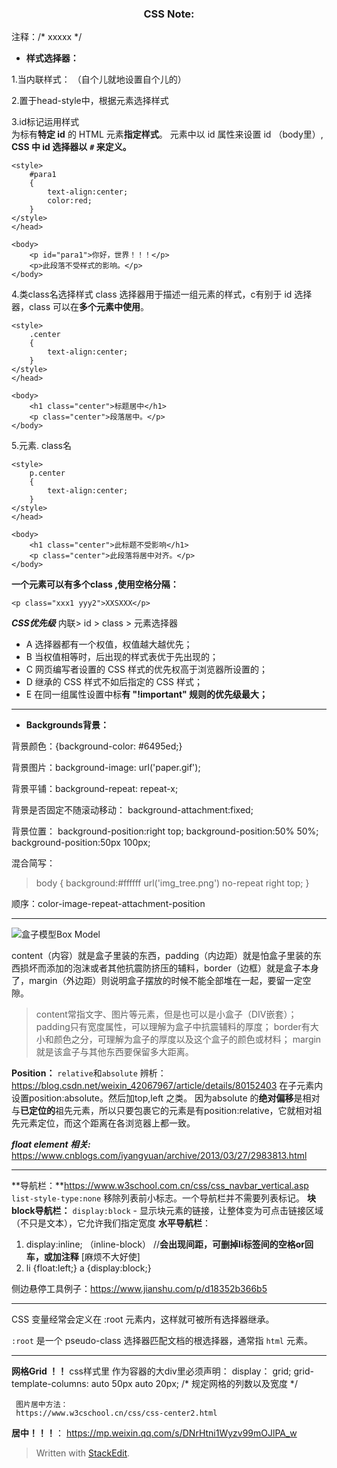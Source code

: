 <h3 align="center">CSS Note:</h3>
注释：/* xxxxx */

 - **样式选择器：**

1.当内联样式： （自个儿就地设置自个儿的）


2.置于head-style中，根据元素选择样式 


3.id标记运用样式  
为标有**特定 id** 的 HTML 元素**指定样式**。
元素中以 id 属性来设置 id （body里）, **CSS 中 id 选择器以**  **`#` 来定义。**
		

    <style>
        #para1
        {
        	text-align:center;
        	color:red;
        } 
    </style>
    </head>
    
    <body>
        <p id="para1">你好，世界！！！</p>
        <p>此段落不受样式的影响。</p>
    </body>
		
4.类class名选择样式
class 选择器用于描述一组元素的样式，c有别于 id 选择器，class 可以在**多个元素中使用**。

    <style>
        .center
        {
        	text-align:center;
        }
    </style>
    </head>
    
    <body>
        <h1 class="center">标题居中</h1>
        <p class="center">段落居中。</p> 
    </body>

5.元素. class名

    <style>
        p.center
        {
        	text-align:center;
        }
    </style>
    </head>
    
    <body>
        <h1 class="center">此标题不受影响</h1>
        <p class="center">此段落将居中对齐。</p> 
    </body>
**一个元素可以有多个class ,使用空格分隔：**

    <p class="xxx1 yyy2">XXSXXX</p>

***CSS优先级***
内联> id > class > 元素选择器

-   A 选择器都有一个权值，权值越大越优先；
-   B 当权值相等时，后出现的样式表优于先出现的；
-   C 网页编写者设置的 CSS 样式的优先权高于浏览器所设置的；
-   D 继承的 CSS 样式不如后指定的 CSS 样式；
-   E 在同一组属性设置中标**有 "!important" 规则的优先级最大；**  

<hr>

 - **Backgrounds背景：**

背景颜色：{background-color: #6495ed;}
 
背景图片：background-image: url('paper.gif');

背景平铺：background-repeat: repeat-x;

背景是否固定不随滚动移动：
background-attachment:fixed;

背景位置：
background-position:right top;
background-position:50% 50%;
background-position:50px 100px;

混合简写：

> body {
> background:#ffffff url('img_tree.png') no-repeat right top;
> }

顺序：color-image-repeat-attachment-position
<hr>

![盒子模型Box Model](https://7n.w3cschool.cn/statics/images/course/box-model.gif)

content（内容）就是盒子里装的东西，padding（内边距）就是怕盒子里装的东西损坏而添加的泡沫或者其他抗震防挤压的辅料，border（边框）就是盒子本身了，margin（外边距）则说明盒子摆放的时候不能全部堆在一起，要留一定空隙。

> content常指文字、图片等元素，但是也可以是小盒子（DIV嵌套）； padding只有宽度属性，可以理解为盒子中抗震辅料的厚度；
> border有大小和颜色之分，可理解为盒子的厚度以及这个盒子的颜色或材料； margin就是该盒子与其他东西要保留多大距离。
> 

**Position：**
`relative`和`absolute` 辨析：https://blog.csdn.net/weixin_42067967/article/details/80152403
在子元素内设置position:absolute。然后加top,left 之类。
因为absolute 的**绝对偏移**是相对与**已定位的**祖先元素，所以只要包裹它的元素是有position:relative，它就相对祖先元素定位，而这个距离在各浏览器上都一致。

***float element 相关:*** https://www.cnblogs.com/iyangyuan/archive/2013/03/27/2983813.html 

<hr>

**导航栏：**https://www.w3school.com.cn/css/css_navbar_vertical.asp
`list-style-type:none` 移除列表前小标志。一个导航栏并不需要列表标记。
**块block导航栏：**
`display:block` - 显示块元素的链接，让整体变为可点击链接区域（不只是文本），它允许我们指定宽度
**水平导航栏**：
1. display:inline; （inline-block） //**会出现间距，可删掉li标签间的空格or回车，或加注释** [麻烦不大好使]
2. 
	li {float:left;}
	a {display:block;}

侧边悬停工具例子：https://www.jianshu.com/p/d18352b366b5
<hr>
CSS 变量经常会定义在  :root  元素内，这样就可被所有选择器继承。

`:root`  是一个  pseudo-class  选择器匹配文档的根选择器，通常指  `html`  元素。

<hr>

**网格Grid ！！**
css样式里 作为容器的大div里必须声明：
	 display： grid; 
	 grid-template-columns: auto 50px auto 20px;		/* 规定网格的列数以及宽度 */
	 
	 图片居中方法：
	 https://www.w3cschool.cn/css/css-center2.html

**居中！！！**：
https://mp.weixin.qq.com/s/DNrHtni1Wyzv99mOJlPA_w
> Written with [StackEdit](https://stackedit.io/).

<!--stackedit_data:
eyJoaXN0b3J5IjpbMTI3MDkxOTc2NCwtMTgwOTE5NDUyNCwtMT
A0MDQzNTMwMSw1NjgyODI3MDgsMTA3NzA4MzI4MF19
-->